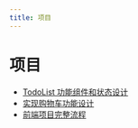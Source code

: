 ```yaml
---
title: 项目
---
```

# 项目 

- [TodoList 功能组件和状态设计](/blog/learns/project/27226.md)    
- [实现购物车功能设计](/blog/learns/project/27231.md)    
- [前端项目完整流程](/blog/learns/project/27238.md)    
